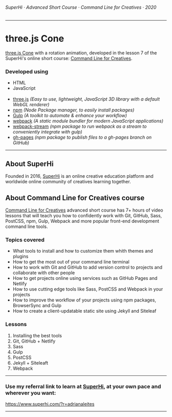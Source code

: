 ###### SuperHi · Advanced Short Course · Command Line for Creatives · 2020 
---
# three.js Cone

[three.js Cone](https://adrianaleites.github.io/superhi-cmd-line-threejs-cone/) with a rotation animation, developed in the lesson 7 of the SuperHi's online short course: [Command Line for Creatives](https://www.superhi.com/courses/command-line-for-creatives).

### Developed using

- HTML
- JavaScript
<br><br>
- [three.js](https://threejs.org/) _(Easy to use, lightweight, JavaScript 3D library with a default WebGL renderer)_
- [npm](https://www.npmjs.com/) _(Node Package manager, to easily install packages)_
- [Gulp](https://gulpjs.com/) _(A toolkit to automate & enhance your workflow)_
- [webpack](https://webpack.js.org/) _(A static module bundler for modern JavaScript applications)_
- [webpack-stream](https://www.npmjs.com/package/webpack-stream) _(npm package to run webpack as a stream to conveniently integrate with gulp)_
- [gh-pages](https://www.npmjs.com/package/gh-pages) _(npm package to publish files to a gh-pages branch on GitHub)_

---

## About SuperHi

Founded in 2016, [SuperHi](https://www.superhi.com/) is an online creative education platform and worldwide online community of creatives learning together.

## About Command Line for Creatives course

[Command Line for Creatives](https://www.superhi.com/courses/command-line-for-creatives) advanced short course has 7+ hours of video lessons that will teach you how to confidently work with Git, GitHub, Sass, PostCSS, npm, Gulp, Webpack and more popular front-end development command line tools.

### Topics covered

- What tools to install and how to customize them whith themes and plugins
- How to get the most out of your command line terminal
- How to work with Git and GitHub to add version control to projects and collaborate with other people
- How to get projects online using services such as GitHub Pages and Netlify
- How to use cutting edge tools like Sass, PostCSS and Webpack in your projects
- How to improve the workflow of your projects using npm packages, BrowserSync and Gulp
- How to create a client-updatable static site using Jekyll and Siteleaf

### Lessons

1. Installing the best tools
2. Git, GitHub + Netlify
3. Sass
4. Gulp
5. PostCSS
6. Jekyll + Siteleaft
7. Webpack

---

### Use my referral link to learn at [SuperHi](https://www.superhi.com/), at your own pace and wherever you want:
https://www.superhi.com/?r=adrianaleites

---
